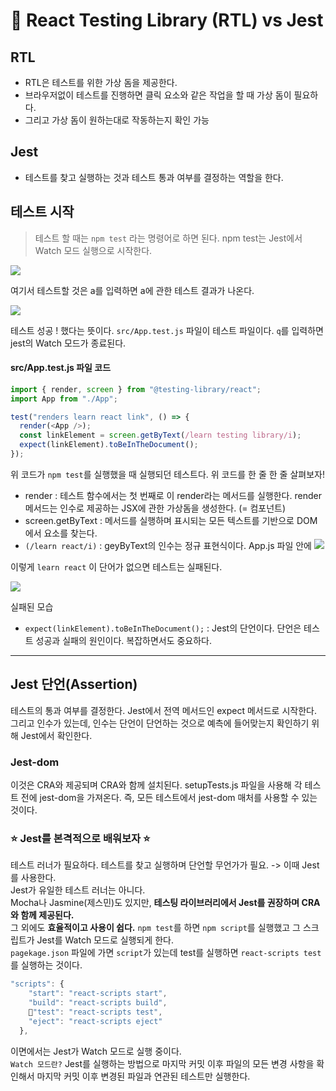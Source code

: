 # 🧩 React Testing Library (RTL) vs Jest

## RTL

- RTL은 테스트를 위한 가상 돔을 제공한다.
- 브라우저없이 테스트를 진행하면 클릭 요소와 같은 작업을 할 때 가상 돔이 필요하다.
- 그리고 가상 돔이 원하는대로 작동하는지 확인 가능

## Jest

- 테스트를 찾고 실행하는 것과 테스트 통과 여부를 결정하는 역할을 한다.

## 테스트 시작

> 테스트 할 때는 `npm test` 라는 명령어로 하면 된다. npm test는 Jest에서 Watch 모드 실행으로 시작한다.

![](https://velog.velcdn.com/images/leemember/post/45a7efad-1b80-4c84-b9ec-0b43e8429c60/image.png)

여기서 테스트할 것은 a를 입력하면 a에 관한 테스트 결과가 나온다.

![](https://velog.velcdn.com/images/leemember/post/2c962e81-566d-4b04-a515-421e61628761/image.png)

테스트 성공 ! 했다는 뜻이다. `src/App.test.js` 파일이 테스트 파일이다.
`q`를 입력하면 jest의 Watch 모드가 종료된다.

#### src/App.test.js 파일 코드

```javascript
import { render, screen } from "@testing-library/react";
import App from "./App";

test("renders learn react link", () => {
  render(<App />);
  const linkElement = screen.getByText(/learn testing library/i);
  expect(linkElement).toBeInTheDocument();
});
```

위 코드가 `npm test`를 실행했을 때 실행되던 테스트다. 위 코드를 한 줄 한 줄 살펴보자!

- render : 테스트 함수에서는 첫 번째로 이 render라는 메서드를 실행한다. render 메서드는 인수로 제공하는 JSX에 관한 가상돔을 생성한다. (= 컴포넌트)
- screen.getByText : 메서드를 실행하며 표시되는 모든 텍스트를 기반으로 DOM에서 요소를 찾는다.
- `(/learn react/i)` : geyByText의 인수는 정규 표현식이다. App.js 파일 안에
  ![](https://velog.velcdn.com/images/leemember/post/7883613e-1ed4-46cf-aba0-ab4606daf310/image.png)

이렇게 `learn react` 이 단어가 없으면 테스트는 실패된다.

![](https://velog.velcdn.com/images/leemember/post/39a7976d-9542-4666-b15f-c3d721cf7e9f/image.png)

실패된 모습

- `expect(linkElement).toBeInTheDocument();` : Jest의 단언이다. 단언은 테스트 성공과 실패의 원인이다. 복잡하면서도 중요하다.

---

## Jest 단언(Assertion)

테스트의 통과 여부를 결정한다.
Jest에서 전역 메서드인 expect 메서드로 시작한다. 그리고 인수가 있는데, 인수는 단언이 단언하는 것으로 예측에 들어맞는지 확인하기 위해 Jest에서 확인한다.

### Jest-dom

이것은 CRA와 제공되며 CRA와 함께 설치된다.
setupTests.js 파일을 사용해 각 테스트 전에 jest-dom을 가져온다.
즉, 모든 테스트에서 jest-dom 매처를 사용할 수 있는 것이다.

### ⭐️ Jest를 본격적으로 배워보자 ⭐️

테스트 러너가 필요하다. 테스트를 찾고 실행하며 단언할 무언가가 필요. -> 이때 Jest를 사용한다. <br>
Jest가 유일한 테스트 러너는 아니다. <br> Mocha나 Jasmine(제스민)도 있지만, **테스팅 라이브러리에서 Jest를 권장하며 CRA와 함께 제공된다.** <br>
그 외에도 **효율적이고 사용이 쉽다.** `npm test`를 하면 `npm script`를 실행했고 그 스크립트가 Jest를 Watch 모드로 실행되게 한다. <br>
`pagekage.json` 파일에 가면 `script`가 있는데 test를 실행하면 `react-scripts test`를 실행하는 것이다.

```javascript
"scripts": {
    "start": "react-scripts start",
    "build": "react-scripts build",
    📍"test": "react-scripts test",
    "eject": "react-scripts eject"
  },
```

이면에서는 Jest가 Watch 모드로 실행 중이다. <br>
`Watch 모드란?` Jest를 실행하는 방법으로 마지막 커밋 이후 파일의 모든 변경 사항을 확인해서 마지막 커밋 이후 변경된 파일과 연관된 테스트만 실행한다.

